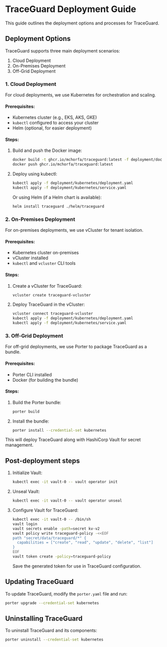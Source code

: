 # TraceGuard Deployment Guide

This guide outlines the deployment options and processes for TraceGuard.

## Deployment Options

TraceGuard supports three main deployment scenarios:

1. Cloud Deployment
2. On-Premises Deployment
3. Off-Grid Deployment

### 1. Cloud Deployment

For cloud deployments, we use Kubernetes for orchestration and scaling.

#### Prerequisites:
- Kubernetes cluster (e.g., EKS, AKS, GKE)
- `kubectl` configured to access your cluster
- Helm (optional, for easier deployment)

#### Steps:
1. Build and push the Docker image:
   ```bash
   docker build -t ghcr.io/mchorfa/traceguard:latest -f deployment/docker/Dockerfile .
   docker push ghcr.io/mchorfa/traceguard:latest
   ```

2. Deploy using kubectl:
   ```bash
   kubectl apply -f deployment/kubernetes/deployment.yaml
   kubectl apply -f deployment/kubernetes/service.yaml
   ```

   Or using Helm (if a Helm chart is available):
   ```bash
   helm install traceguard ./helm/traceguard
   ```

### 2. On-Premises Deployment

For on-premises deployments, we use vCluster for tenant isolation.

#### Prerequisites:
- Kubernetes cluster on-premises
- vCluster installed
- `kubectl` and `vcluster` CLI tools

#### Steps:
1. Create a vCluster for TraceGuard:
   ```bash
   vcluster create traceguard-vcluster
   ```

2. Deploy TraceGuard in the vCluster:
   ```bash
   vcluster connect traceguard-vcluster
   kubectl apply -f deployment/kubernetes/deployment.yaml
   kubectl apply -f deployment/kubernetes/service.yaml
   ```

### 3. Off-Grid Deployment

For off-grid deployments, we use Porter to package TraceGuard as a bundle.

#### Prerequisites:
- Porter CLI installed
- Docker (for building the bundle)

#### Steps:
1. Build the Porter bundle:
   ```bash
   porter build
   ```

2. Install the bundle:
   ```bash
   porter install --credential-set kubernetes
   ```

This will deploy TraceGuard along with HashiCorp Vault for secret management.

## Post-deployment steps

1. Initialize Vault:
   ```bash
   kubectl exec -it vault-0 -- vault operator init
   ```

2. Unseal Vault:
   ```bash
   kubectl exec -it vault-0 -- vault operator unseal
   ```

3. Configure Vault for TraceGuard:
   ```bash
   kubectl exec -it vault-0 -- /bin/sh
   vault login
   vault secrets enable -path=secret kv-v2
   vault policy write traceguard-policy -<<EOF
   path "secret/data/traceguard/*" {
     capabilities = ["create", "read", "update", "delete", "list"]
   }
   EOF
   vault token create -policy=traceguard-policy
   ```

   Save the generated token for use in TraceGuard configuration.

## Updating TraceGuard

To update TraceGuard, modify the `porter.yaml` file and run:

```bash
porter upgrade --credential-set kubernetes
```

## Uninstalling TraceGuard

To uninstall TraceGuard and its components:
```bash
porter uninstall --credential-set kubernetes
```
